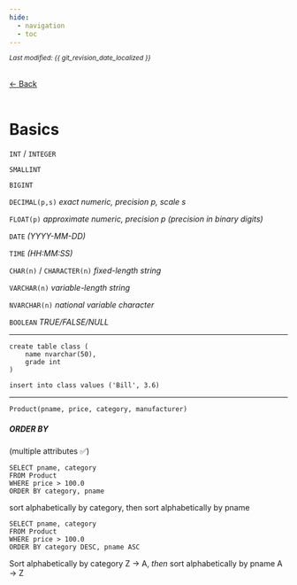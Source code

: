 ```yaml
---
hide:
  - navigation
  - toc
---
```


<small><i>Last modified: {{ git_revision_date_localized }}</i></small>

<div class="back-button">
    <br>
    <a href="javascript:history.back()">← Back</a>
    <br>
    <br>
</div>

# Basics

`INT` / `INTEGER`

`SMALLINT`

`BIGINT`

`DECIMAL(p,s)` *exact numeric, precision p, scale s*

`FLOAT(p)` *approximate numeric, precision p (precision in binary digits)*

`DATE` *(YYYY-MM-DD)*

`TIME` *(HH:MM:SS)*

`CHAR(n)` / `CHARACTER(n)` *fixed-length string*

`VARCHAR(n)` *variable-length string*

`NVARCHAR(n)` *national variable character*

`BOOLEAN` *TRUE/FALSE/NULL*

---

```
create table class (
	name nvarchar(50),
	grade int
)
```

`insert into class values ('Bill', 3.6)`

---

`Product(pname, price, category, manufacturer)`

##### ORDER BY
(multiple attributes ✅)

```
SELECT pname, category  
FROM Product  
WHERE price > 100.0  
ORDER BY category, pname
```
sort alphabetically by category, then sort alphabetically by pname

```
SELECT pname, category  
FROM Product  
WHERE price > 100.0  
ORDER BY category DESC, pname ASC
```

Sort alphabetically by category Z -> A,
*then* sort alphabetically by pname A -> Z